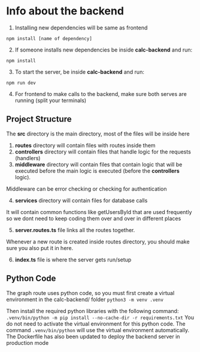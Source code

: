 # Info about the backend

1. Installing new dependencies will be same as frontend
```
npm install [name of dependency]
```

2. If someone installs new dependencies be inside **calc-backend** and run:
```
npm install
```

3. To start the server, be inside **calc-backend** and run:
```
npm run dev
```

4. For frontend to make calls to the backend, make sure both serves are running (split your terminals)

## Project Structure

The **src** directory is the main directory, most of the files will be inside here
<br/>

1. **routes** directory will contain files with routes inside them
2. **controllers** directory will contain files that handle logic for the requests (handlers)
3. **middleware** directory will contain files that contain logic that will be executed before the main logic is executed (before the **controllers** logic).

Middleware can be error checking or checking for authentication

4. **services** directory will contain files for database calls

It will contain common functions like getUsersById that are used frequently so we dont need to keep coding them over and over in different places

5. **server.routes.ts** file links all the routes together.

Whenever a new route is created inside routes directory, you should make sure you also put it in here.

6. **index.ts** file is where the server gets run/setup

## Python Code
The graph route uses python code, so you must first create a virtual environment in the calc-backend/ folder
``
python3 -m venv .venv
``

Then install the required python libraries with the following command:
``
.venv/bin/python -m pip install --no-cache-dir -r requirements.txt
``
You do not need to activate the virtual environment for this python code. The command `.venv/bin/python` will use the virtual environment automatically. The Dockerfile has also been updated to deploy the backend server in production mode
